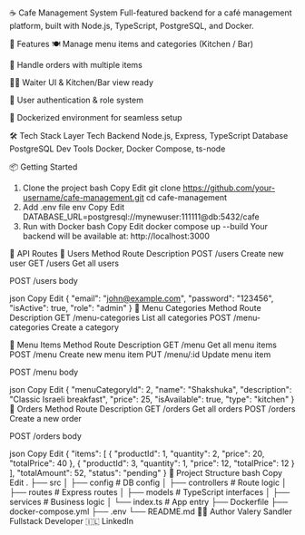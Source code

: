 ☕ Cafe Management System
Full-featured backend for a café management platform, built with Node.js, TypeScript, PostgreSQL, and Docker.

🚀 Features
🍽 Manage menu items and categories (Kitchen / Bar)

🧾 Handle orders with multiple items

🧑‍🍳 Waiter UI & Kitchen/Bar view ready

🔐 User authentication & role system

🐳 Dockerized environment for seamless setup

🛠 Tech Stack
Layer	Tech
Backend	Node.js, Express, TypeScript
Database	PostgreSQL
Dev Tools	Docker, Docker Compose, ts-node

📦 Getting Started
1. Clone the project
bash
Copy
Edit
git clone https://github.com/your-username/cafe-management.git
cd cafe-management
2. Add .env file
env
Copy
Edit
DATABASE_URL=postgresql://mynewuser:111111@db:5432/cafe
3. Run with Docker
bash
Copy
Edit
docker compose up --build
Your backend will be available at:
http://localhost:3000

🧪 API Routes
🔸 Users
Method	Route	Description
POST	/users	Create new user
GET	/users	Get all users

POST /users body

json
Copy
Edit
{
  "email": "john@example.com",
  "password": "123456",
  "isActive": true,
  "role": "admin"
}
🔸 Menu Categories
Method	Route	Description
GET	/menu-categories	List all categories
POST	/menu-categories	Create a category

🔸 Menu Items
Method	Route	Description
GET	/menu	Get all menu items
POST	/menu	Create new menu item
PUT	/menu/:id	Update menu item

POST /menu body

json
Copy
Edit
{
  "menuCategoryId": 2,
  "name": "Shakshuka",
  "description": "Classic Israeli breakfast",
  "price": 25,
  "isAvailable": true,
  "type": "kitchen"
}
🔸 Orders
Method	Route	Description
GET	/orders	Get all orders
POST	/orders	Create a new order

POST /orders body

json
Copy
Edit
{
  "items": [
    {
      "productId": 1,
      "quantity": 2,
      "price": 20,
      "totalPrice": 40
    },
    {
      "productId": 3,
      "quantity": 1,
      "price": 12,
      "totalPrice": 12
    }
  ],
  "totalAmount": 52,
  "status": "pending"
}
📁 Project Structure
bash
Copy
Edit
.
├── src
│   ├── config          # DB config
│   ├── controllers     # Route logic
│   ├── routes          # Express routes
│   ├── models          # TypeScript interfaces
│   ├── services        # Business logic
│   └── index.ts        # App entry
├── Dockerfile
├── docker-compose.yml
├── .env
└── README.md
👨‍💻 Author
Valery Sandler
Fullstack Developer 🇮🇱
LinkedIn